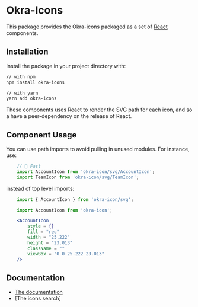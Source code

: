  Okra-Icons
====

This package provides the Okra-icons packaged as a set of [React](https://facebook.github.io/react/) components.

## Installation

Install the package in your project directory with:

```sh
// with npm
npm install okra-icons

// with yarn
yarn add okra-icons
```

These components uses React to render the SVG path for each icon, and so a have a peer-dependency on the release of React.

## Component Usage

You can use path imports to avoid pulling in unused modules. For instance, use:

```jsx
    // 🚀 Fast
    import AccountIcon from 'okra-icon/svg/AccountIcon';
    import TeamIcon from 'okra-icon/svg/TeamIcon';
```

instead of top level imports:

```jsx
    import { AccountIcon } from 'okra-icon/svg';
```

```jsx
    import AccountIcon from 'okra-icon';

    <AccountIcon
        style = {}
        fill = "red"
        width = "25.222" 
        height = "23.013" 
        className = "" 
        viewBox = "0 0 25.222 23.013"
    />

```

## Documentation

- [The documentation](https://docs.okra.ng/)
- [The icons search]